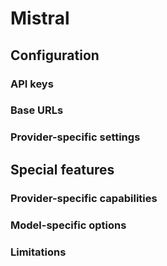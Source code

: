 # Mistral 
## Configuration
  ### API keys
  ### Base URLs
  ### Provider-specific settings
## Special features
  ### Provider-specific capabilities
  ### Model-specific options
  ### Limitations

